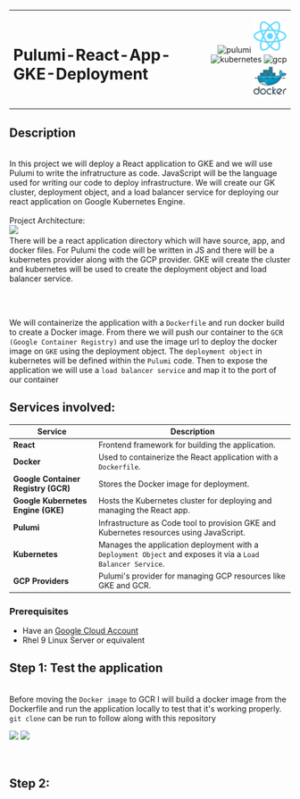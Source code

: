 <table>
  <tr>
    <td><h1>Pulumi-React-App-GKE-Deployment</h1></td>
    <td>
      <p align="right">
        <img src="https://www.pulumi.com/logos/brand/avatar-on-black.svg" alt="pulumi" width="60" height="60"/> 
        <img src="https://raw.githubusercontent.com/devicons/devicon/master/icons/react/react-original.svg" alt="react" width="60" height="60"/> 
        <img src="https://www.vectorlogo.zone/logos/kubernetes/kubernetes-icon.svg" alt="kubernetes" width="60" height="60"/> 
        <img src="https://www.vectorlogo.zone/logos/google_cloud/google_cloud-icon.svg" alt="gcp" width="60" height="60"/> 
        <img src="https://raw.githubusercontent.com/devicons/devicon/master/icons/docker/docker-original-wordmark.svg" alt="docker" width="60" height="60"/>
      </p>
    </td>
  </tr>
</table>


<h2>Description</h2>
<br/> 
In this project we will deploy a React application to GKE and we will use Pulumi to write the infratructure as code. JavaScript will be the language used for writing our code to deploy infrastructure. We will create our GK cluster, deployment object, and a load balancer service for deploying our react application on Google Kubernetes Engine.
<br />
<br/> Project Architecture: <br/>
<img src="https://github.com/user-attachments/assets/a34c5b64-9ce4-4139-baba-3a0254a6d60f"/>
<br/> 
There will be a react application directory which will have source, app, and docker files. For Pulumi the code will be written in JS and there will be a kubernetes provider along with the GCP provider. GKE will create the cluster and kubernetes will be used to create the deployment object and load balancer service.

<br/> <br/> 

We will containerize the application with a `Dockerfile` and run docker build to create a Docker image. From there we will push our container to the `GCR (Google Container Registry)` and use the image url to deploy the docker image on `GKE` using the deployment object. The `deployment object` in kubernetes will be defined within the `Pulumi` code. Then to expose the application we will use a `load balancer service` and map it to the port of our container
  <br/>

<h2> Services involved: </h2>

| **Service**            | **Description**                                                                                   |
|-------------------------|---------------------------------------------------------------------------------------------------|
| **React**              | Frontend framework for building the application.                                                  |
| **Docker**             | Used to containerize the React application with a `Dockerfile`.                                   |
| **Google Container Registry (GCR)** | Stores the Docker image for deployment.                                                         |
| **Google Kubernetes Engine (GKE)**  | Hosts the Kubernetes cluster for deploying and managing the React app.                            |
| **Pulumi**             | Infrastructure as Code tool to provision GKE and Kubernetes resources using JavaScript.           |
| **Kubernetes**         | Manages the application deployment with a `Deployment Object` and exposes it via a `Load Balancer Service`. |
| **GCP Providers**      | Pulumi's provider for managing GCP resources like GKE and GCR.                                     |




<p align="center">
  
### **Prerequisites**  
- Have an [Google Cloud Account](https://cloud.google.com/)
- Rhel 9 Linux Server or equivalent   


 ##  Step 1: Test the application

   <br/> Before moving the `Docker image` to GCR I will build a docker image from the Dockerfile and run the application locally to test that it's working properly. `git clone` can be run to follow along with this repository  <br/> 

<img src="https://github.com/user-attachments/assets/44ffd9c5-195d-4ab2-bfb3-ea43546d31ef"/>
<img src="https://github.com/user-attachments/assets/aac8ed03-adf3-4036-bfcb-049cf97e3bf3"/>
<br/>     <br/>
<img src=""/>


## Step 2: 

<br/> <br/> 


<img src=""/>

<br/> <br/> 


<img src=""/>

<br/> <br/> 


<img src=""/>

<br/> <br/> 


<img src=""/>

<br/> <br/> 


<img src=""/>

<br/> <br/> 


<img src=""/>

<br/> <br/> 


<img src=""/>




